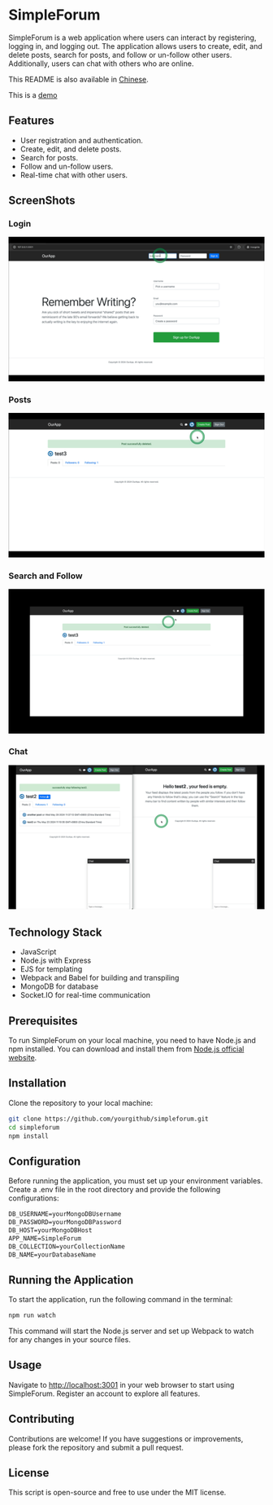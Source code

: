 
# SimpleForum

SimpleForum is a web application where users can interact by registering, logging in, and logging out. The application allows users to create, edit, and delete posts, search for posts, and follow or un-follow other users. Additionally, users can chat with others who are online.

This README is also available in [Chinese](README_CN.md).

This is a [demo](https://simpleforum-2.onrender.com/)

## Features

- User registration and authentication.
- Create, edit, and delete posts.
- Search for posts.
- Follow and un-follow users.
- Real-time chat with other users.

## ScreenShots

### Login

![login](https://github.com/penn201500/simpleForum/blob/main/screenshots/simpleForum-login.gif)

### Posts

![posts](https://github.com/penn201500/simpleForum/blob/main/screenshots/simpleForum-posts.gif)

### Search and Follow

![search and follow](https://github.com/penn201500/simpleForum/blob/main/screenshots/simpleForum-searchAndFollow.gif)

### Chat

![chat](https://github.com/penn201500/simpleForum/blob/main/screenshots/simpleForum-chat.gif)

## Technology Stack

- JavaScript
- Node.js with Express
- EJS for templating
- Webpack and Babel for building and transpiling
- MongoDB for database
- Socket.IO for real-time communication

## Prerequisites

To run SimpleForum on your local machine, you need to have Node.js and npm installed. You can download and install them from [Node.js official website](https://nodejs.org/).

## Installation

Clone the repository to your local machine:

```bash
git clone https://github.com/yourgithub/simpleforum.git
cd simpleforum
npm install
```

## Configuration

Before running the application, you must set up your environment variables. Create a .env file in the root directory and provide the following configurations:

```text
DB_USERNAME=yourMongoDBUsername
DB_PASSWORD=yourMongoDBPassword
DB_HOST=yourMongoDBHost
APP_NAME=SimpleForum
DB_COLLECTION=yourCollectionName
DB_NAME=yourDatabaseName
```

## Running the Application

To start the application, run the following command in the terminal:

```bash
npm run watch
```

This command will start the Node.js server and set up Webpack to watch for any changes in your source files.

## Usage

Navigate to [http://localhost:3001](http://localhost:3001) in your web browser to start using SimpleForum. Register an account to explore all features.

## Contributing

Contributions are welcome! If you have suggestions or improvements, please fork the repository and submit a pull request.

## License

This script is open-source and free to use under the MIT license.
